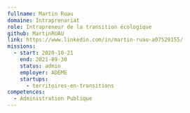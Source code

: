 ```yaml
---
fullname: Martin Ruau
domaine: Intraprenariat
role: Intrapreneur de la transition écologique
github: MartinRUAU
link: https://www.linkedin.com/in/martin-ruau-a07529155/
missions:
  - start: 2020-10-21
    end: 2021-09-30
    status: admin
    employer: ADEME
    startups:
      - territoires-en-transitions
competences:
  - Administration Publique
---
```

